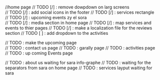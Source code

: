 //home page
// TODO [/] : remove dowpdown on larg screens  
// TODO [/] : add social icons in the footer
// TODO [/] : services rectangle  
// TODO [/] : upcoming events zy el sora  
// TODO [/] : media section in home page
// TODO [/] : map services and events to thier pages
// TODO [/] : make a localization file for the reviews section
// TODO [ ] : add dropdown to the activities

// TODO : make the upcoming page  
// TODO : contact us page
// TODO : garally page
// TODO : activities page
// TODO : up coming Events page

// TODO : about us waiting for sara info-graphe
// TODO : waiting for the separators from sara on home page
// TODO : services layput waiting for sara
